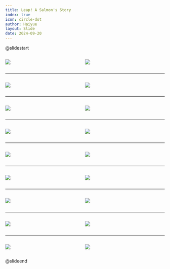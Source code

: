 ```yaml
---
title: Leap! A Salmon's Story
index: true
icon: circle-dot
author: Haiyue
layout: Slide
date: 2024-09-20
---
```

 
@slidestart

<div style="display:flex">
<div style="flex:1">

![](/data/english/reading/Level-K/Leap!%20A%20Salmon's%20Story/001.png)
</div>
<div style="flex:1">

![](/data/english/reading/Level-K/Leap!%20A%20Salmon's%20Story/002.png)
</div>
</div>

---

<div style="display:flex">
<div style="flex:1">

![](/data/english/reading/Level-K/Leap!%20A%20Salmon's%20Story/003.png)
</div>
<div style="flex:1">

![](/data/english/reading/Level-K/Leap!%20A%20Salmon's%20Story/004.png)
</div>
</div>

---

<div style="display:flex">
<div style="flex:1">

![](/data/english/reading/Level-K/Leap!%20A%20Salmon's%20Story/005.png)
</div>
<div style="flex:1">

![](/data/english/reading/Level-K/Leap!%20A%20Salmon's%20Story/006.png)
</div>
</div>

---

<div style="display:flex">
<div style="flex:1">

![](/data/english/reading/Level-K/Leap!%20A%20Salmon's%20Story/007.png)
</div>
<div style="flex:1">

![](/data/english/reading/Level-K/Leap!%20A%20Salmon's%20Story/008.png)
</div>
</div>

---

<div style="display:flex">
<div style="flex:1">

![](/data/english/reading/Level-K/Leap!%20A%20Salmon's%20Story/009.png)
</div>
<div style="flex:1">

![](/data/english/reading/Level-K/Leap!%20A%20Salmon's%20Story/010.png)
</div>
</div>

---

<div style="display:flex">
<div style="flex:1">

![](/data/english/reading/Level-K/Leap!%20A%20Salmon's%20Story/011.png)
</div>
<div style="flex:1">

![](/data/english/reading/Level-K/Leap!%20A%20Salmon's%20Story/012.png)
</div>
</div>

---

<div style="display:flex">
<div style="flex:1">

![](/data/english/reading/Level-K/Leap!%20A%20Salmon's%20Story/013.png)
</div>
<div style="flex:1">

![](/data/english/reading/Level-K/Leap!%20A%20Salmon's%20Story/014.png)
</div>
</div>

---

<div style="display:flex">
<div style="flex:1">

![](/data/english/reading/Level-K/Leap!%20A%20Salmon's%20Story/015.png)
</div>
<div style="flex:1">

![](/data/english/reading/Level-K/Leap!%20A%20Salmon's%20Story/016.png)
</div>
</div>

---

<div style="display:flex">
<div style="flex:1">

![](/data/english/reading/Level-K/Leap!%20A%20Salmon's%20Story/017.png)
</div>
<div style="flex:1">

![](/data/english/reading/Level-K/Leap!%20A%20Salmon's%20Story/018.png)
</div>
</div>

@slideend